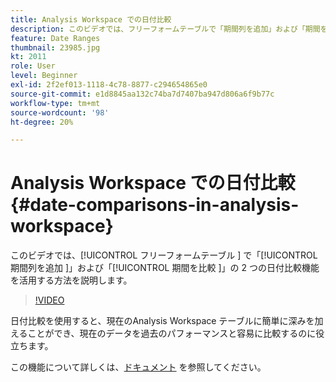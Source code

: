 ```yaml
---
title: Analysis Workspace での日付比較
description: このビデオでは、フリーフォームテーブルで「期間列を追加」および「期間を比較」の 2 つの日付比較機能を活用する方法を説明します。
feature: Date Ranges
thumbnail: 23985.jpg
kt: 2011
role: User
level: Beginner
exl-id: 2f2ef013-1118-4c78-8877-c294654865e0
source-git-commit: e1d8845aa132c74ba7d7407ba947d806a6f9b77c
workflow-type: tm+mt
source-wordcount: '98'
ht-degree: 20%

---
```


# Analysis Workspace での日付比較 {#date-comparisons-in-analysis-workspace}

このビデオでは、[!UICONTROL  フリーフォームテーブル ] で「[!UICONTROL  期間列を追加 ]」および「[!UICONTROL  期間を比較 ]」の 2 つの日付比較機能を活用する方法を説明します。

>[!VIDEO](https://video.tv.adobe.com/v/23985/?quality=12&learn=on)

日付比較を使用すると、現在のAnalysis Workspace テーブルに簡単に深みを加えることができ、現在のデータを過去のパフォーマンスと容易に比較するのに役立ちます。

この機能について詳しくは、[ドキュメント](https://experienceleague.adobe.com/en/docs/analytics/analyze/analysis-workspace/components/calendar-date-ranges/time-comparison) を参照してください。
